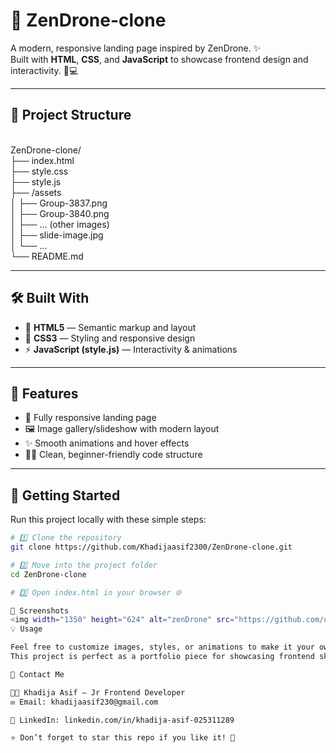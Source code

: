 # 🚁 ZenDrone-clone

A modern, responsive landing page inspired by ZenDrone. ✨  
Built with **HTML**, **CSS**, and **JavaScript** to showcase frontend design and interactivity. 🎨💻

---

## 📂 Project Structure
<br>
ZenDrone-clone/
<br>
├── index.html
<br>
├── style.css
<br>
├── style.js
<br>
├── /assets
<br>
│ ├── Group-3837.png
<br>
│ ├── Group-3840.png
<br>
│ ├── … (other images)
<br>
│ ├── slide-image.jpg
<br>
│ └── …
<br>
└── README.md
<br>


---

## 🛠️ Built With

- 🧩 **HTML5** — Semantic markup and layout  
- 🎨 **CSS3** — Styling and responsive design  
- ⚡ **JavaScript (style.js)** — Interactivity & animations  

---

## 🌟 Features

- 📱 Fully responsive landing page  
- 🖼️ Image gallery/slideshow with modern layout  
- ✨ Smooth animations and hover effects  
- 🧑‍💻 Clean, beginner-friendly code structure  

---

## 🚀 Getting Started

Run this project locally with these simple steps:

```bash
# 1️⃣ Clone the repository
git clone https://github.com/Khadijaasif2300/ZenDrone-clone.git

# 2️⃣ Move into the project folder
cd ZenDrone-clone

# 3️⃣ Open index.html in your browser 🌐

📸 Screenshots
<img width="1350" height="624" alt="zenDrone" src="https://github.com/user-attachments/assets/ec3f40d7-29e5-4699-8732-5924c18dad9d" />
💡 Usage

Feel free to customize images, styles, or animations to make it your own. 🎨
This project is perfect as a portfolio piece for showcasing frontend skills. 💼

🤝 Contact Me

👩‍💻 Khadija Asif – Jr Frontend Developer
✉️ Email: khadijaasif230@gmail.com

🔗 LinkedIn: linkedin.com/in/khadija-asif-025311289

⭐ Don’t forget to star this repo if you like it! 🌟
